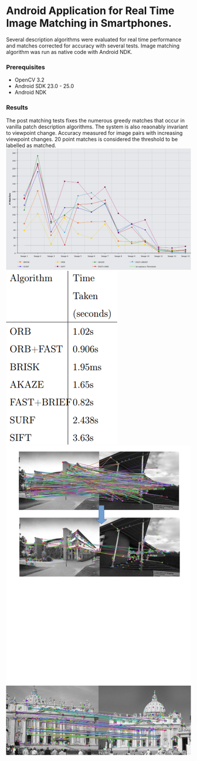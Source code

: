 # Android Application for Real Time Image Matching in Smartphones.
Several description algorithms were evaluated for real time performance and matches corrected for accuracy with several tests. 
Image matching algorithm was run as native code with Android NDK. 


### Prerequisites
- OpenCV 3.2
- Android SDK 23.0 - 25.0
- Android NDK 

### Results
The post matching tests fixes the numerous greedy matches that occur in vanilla patch description algorithms. The system is also reaonably invariant to viewpoint change.
Accuracy measured for image pairs with increasing viewpoint changes. 20 point matches is considered the threshold to be labelled as matched.
![Accuracy](images/performance.png)
![Time taken](images/time.png)
![Before and after adding tests](images/filter.png)
![A true match](images/true.png)


